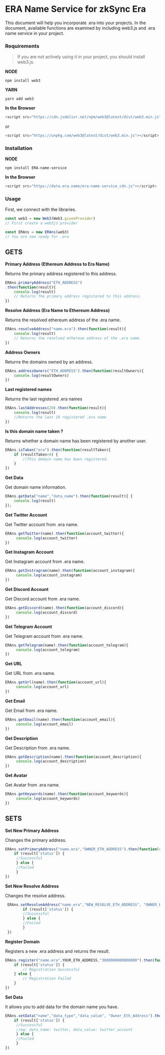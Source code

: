 # ERA Name Service for zkSync Era 
This document will help you incorporate .era into your projects. In the document, available functions are examined by including web3.js and .era name service in your project.


### Requirements
>If you are not actively using it in your project, you should install web3.js.

**NODE**
```
npm install web3
```

**YARN**
```
yarn add web3
```

**In the Browser**
```javascript
<script src="https://cdn.jsdelivr.net/npm/web3@latest/dist/web3.min.js"></script>
```
or
```javascript
<script src="https://unpkg.com/web3@latest/dist/web3.min.js"></script>
```

### Installation

**NODE**
```
npm install ERA-name-service
```

**In the Browser**
```javascript
<script src="https://data.era.name/era-name-service_cdn.js"></script>
```


### Usage
First, we connect with the libraries.

```javascript
const web3 = new Web3(Web3.givenProvider)
// First create a web3js provider

const ERAns = new ERAns(web3)
// You are now ready for .era
```

## GETS

**Primary Address (Ethereum Address to Era Name)**

Returns the primary address registered to this address.
```javascript
ERAns.primaryAddress("ETH_ADDRESS")
.then(function(result){
    console.log(result)
    // Returns the primary address registered to this address.
})
```

**Resolve Address  (Era Name to Ethereum Address)**

Returns the resolved ethereum address of the .era name.
```javascript
ERAns.resolveAddress("name.era").then(function(result){
    console.log(result)
    // Returns the resolved ethereum address of the .era name.
})
```

**Address Owners**

Returns the domains owned by an address.
```javascript
ERAns.addressOwners("ETH_ADDRESS").then(function(resultOwners){
	console.log(resultOwners)	
})
```  

**Last registered names**

Returns the last  registered .era names
```javascript
ERAns.lastAddresses(20).then(function(result){
    console.log(result)
    //Returns the last 10 registered .era name
})
```

**Is this domain name taken ?**

Returns whether a domain name has been registered by another user.
```javascript
ERAns.isTaken("era").then(function(resultTaken){
    if (resultTaken>0) {
        //This domain name has been registered.
    } 
})
```


**Get Data**

Get domain name information.
```javascript
ERAns.getData("name","data_name").then(function(result){ {
    console.log(result)
});
```


**Get Twitter Account**

Get Twitter account from .era name.
```javascript
ERAns.getTwitter(name).then(function(account_twitter){
     console.log(account_twitter)
})
```


**Get Instagram Account**

Get Instagram account from .era name.
```javascript
ERAns.getInstragram(name).then(function(account_instagram){
     console.log(account_instagram)
})
```

**Get Discord Account**

Get Discord account from .era name.
```javascript
ERAns.getDiscord(name).then(function(account_discord){
     console.log(account_discord)
})
```

**Get Telegram Account**

Get Telegram account from .era name.
```javascript
ERAns.getTelegram(name).then(function(account_telegram){
     console.log(account_telegram)
})
```

**Get URL**

Get URL from .era name.
```javascript
ERAns.getUrl(name).then(function(account_url){
     console.log(account_url)
})
```

**Get Email**

Get Email from .era name.
```javascript
ERAns.getEmail(name).then(function(account_email){
     console.log(account_email)
})
```


**Get Description**

Get Description from .era name.
```javascript
ERAns.getDescription(name).then(function(account_description){
     console.log(account_description)
})
```

**Get Avatar**

Get Avatar from .era name.
```javascript
ERAns.getKeywords(name).then(function(account_keywords){
     console.log(account_keywords)
})
```

## SETS

**Set New Primary Address**

Changes the primary address.
```javascript
ERAns.setPrimaryAddress("name.era","OWNER_ETH_ADDRESS").then(function(result){
    if (result['status']) {
     //Successful
     } else {
     //Failed
     }
})
```

**Set New Resolve Address**

Changes the resolve address.
```javascript
 ERAns.setResolveAddress("name.era","NEW_RESOLVE_ETH_ADDRESS", "OWNER_ETH_ADDRESS").then(function(result){
        if (result['status']) {
        //Successful
        } else {
        //Failed
        }
 })
```

**Register Domain**

Registers a new .era address and returns the result.
```javascript
ERAns.register("name.era",YOUR_ETH_ADDRESS,"3000000000000000").then(function(result){
    if (result['status']) {
        // Registration Successful
    } else {
        // Registration Failed
    }
})
```


**Set Data**

It allows you to add data for the domain name you have.
```javascript
ERAns.setData("name","data_type","data_value", "Owner_Eth_Address").then(function(result){
    if (result['status']) {
     //Successful
     //eq: data_name: twitter, data_value: twitter_account
     } else {
     //Failed
     }
})
```
